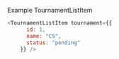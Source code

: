 Example TournamentListItem

```js
<TournamentListItem tournament={{
      id: 1,
      name: "CS",
      status: "pending"
    }} />
```